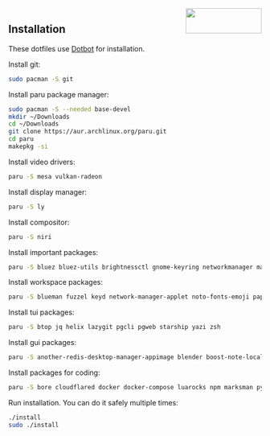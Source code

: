 <img width=151 height=50 align=right src="https://archlinux.org/static/logos/archlinux-logo-dark-90dpi.ebdee92a15b3.png">

## Installation

These dotfiles use [Dotbot](https://github.com/anishathalye/dotbot) for installation.


Install git:
```bash
sudo pacman -S git
```

Install paru package manager:
```bash
sudo pacman -S --needed base-devel
mkdir ~/Downloads
cd ~/Downloads
git clone https://aur.archlinux.org/paru.git
cd paru
makepkg -si
```

Install video drivers:
```bash
paru -S mesa vulkan-radeon
```

Install display manager:
```bash
paru -S ly
```

Install compositor:
```bash
paru -S niri
```

Install important packages:
```bash
paru -S bluez bluez-utils brightnessctl gnome-keyring networkmanager man-db man-pages pavucontrol pulseaudio pulseaudio-bluetooth sqlite wireguard-tools xdg-desktop-portal-gnome xdg-desktop-portal-wlr xwayland-satellite
```

Install workspace packages:
```bash
paru -S blueman fuzzel keyd network-manager-applet noto-fonts-emoji papirus-icon-theme swaybg swayidle swaylock swaync ttf-hack-nerd ttf-nerd-fonts-symbols ttf-nerd-fonts-symbols-mono waybar
```

Install tui packages:
```bash
paru -S btop jq helix lazygit pgcli pgweb starship yazi zsh
```

Install gui packages:
```bash
paru -S another-redis-desktop-manager-appimage blender boost-note-local-bin chromium flameshot godot kitty obs-studio slack-desktop telegram-desktop totem wezterm zed
```

Install packages for coding:
```bash
paru -S bore cloudflared docker docker-compose luarocks npm marksman python-pipenv pre-commit pyright ruff ruff-lsp rustup uv
```

Run installation. You can do it safely multiple times:
```bash
./install
sudo ./install
```
